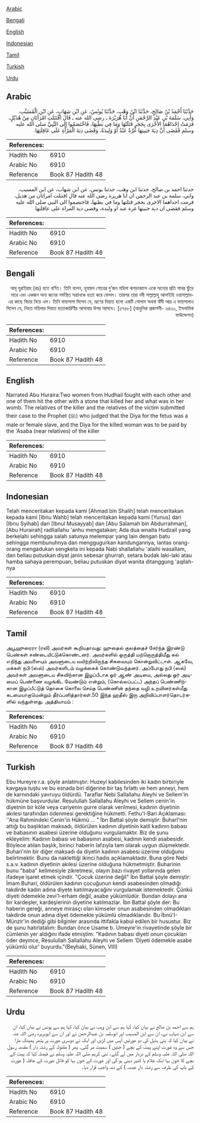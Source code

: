 [Arabic](#arabic)

[Bengali](#bengali)

[English](#english)

[Indonesian](#indonesian)

[Tamil](#tamil)

[Turkish](#turkish)

[Urdu](#urdu)

## Arabic


<div dir="rtl" lang="ar" style={{fontSize:'larger',backgroundColor:'#f8f9fa',padding:20}}>
حَدَّثَنَا أَحْمَدُ بْنُ صَالِحٍ، حَدَّثَنَا ابْنُ وَهْبٍ، حَدَّثَنَا يُونُسُ، عَنِ ابْنِ شِهَابٍ، عَنِ ابْنِ الْمُسَيَّبِ، وَأَبِي، سَلَمَةَ بْنِ عَبْدِ الرَّحْمَنِ أَنَّ أَبَا هُرَيْرَةَ ـ رضى الله عنه ـ قَالَ اقْتَتَلَتِ امْرَأَتَانِ مِنْ هُذَيْلٍ، فَرَمَتْ إِحْدَاهُمَا الأُخْرَى بِحَجَرٍ قَتَلَتْهَا وَمَا فِي بَطْنِهَا، فَاخْتَصَمُوا إِلَى النَّبِيِّ صلى الله عليه وسلم فَقَضَى أَنَّ دِيَةَ جَنِينِهَا غُرَّةٌ عَبْدٌ أَوْ وَلِيدَةٌ، وَقَضَى دِيَةَ الْمَرْأَةِ عَلَى عَاقِلَتِهَا‏.‏
</div>
<div style={{backgroundColor:'#f8f9fa',padding:20, marginBottom: 10}}><table> <thead> <tr> <th>References:</th> <th></th> </tr> </thead> <tbody><tr><td>Hadith No</td><td>6910</td></tr><tr><td>Arabic No</td><td>6910</td></tr><tr><td>Reference</td><td>Book 87 Hadith 48</td></tr></tbody></table></div>


<div dir="rtl" lang="ar" style={{fontSize:'larger',backgroundColor:'#f8f9fa',padding:20}}>
حدثنا احمد بن صالح، حدثنا ابن وهب، حدثنا يونس، عن ابن شهاب، عن ابن المسيب، وابي، سلمة بن عبد الرحمن ان ابا هريرة رضى الله عنه قال اقتتلت امراتان من هذيل، فرمت احداهما الاخرى بحجر قتلتها وما في بطنها، فاختصموا الى النبي صلى الله عليه وسلم فقضى ان دية جنينها غرة عبد او وليدة، وقضى دية المراة على عاقلتها
</div>
<div style={{backgroundColor:'#f8f9fa',padding:20, marginBottom: 10}}><table> <thead> <tr> <th>References:</th> <th></th> </tr> </thead> <tbody><tr><td>Hadith No</td><td>6910</td></tr><tr><td>Arabic No</td><td>6910</td></tr><tr><td>Reference</td><td>Book 87 Hadith 48</td></tr></tbody></table></div>

## Bengali


<div dir="rtl" lang="bn" style={{fontSize:'larger',backgroundColor:'#f8f9fa',padding:20}}>
আবূ হুরাইরাহ (রাঃ) হতে বর্ণিত। তিনি বলেন, হুযায়ল গোত্রের দু’জন মহিলা ঝগড়াকালে একে অন্যের প্রতি পাথর ছুঁড়ে মারে এবং একজন অন্য জনের গর্ভস্থিত সন্তানকে হত্যা করে ফেলল। তারপর তারা নবী সাল্লাল্লাহু আলাইহি ওয়াসাল্লাম-এর কাছে বিচার নিয়ে এল। তিনি ফায়সালা দিলেন যে, ভ্রূণের দিয়াত হলো একটি গোলাম অথবা বাঁদী আর এ ফায়সালাও দিলেন যে, নিহত মহিলার দিয়াত হত্যাকারিণীর আসাবার উপর আসবে। [৫৭৫৮] (আধুনিক প্রকাশনী- ৬৪৩০, ইসলামিক ফাউন্ডেশন)
</div>
<div style={{backgroundColor:'#f8f9fa',padding:20, marginBottom: 10}}><table> <thead> <tr> <th>References:</th> <th></th> </tr> </thead> <tbody><tr><td>Hadith No</td><td>6910</td></tr><tr><td>Arabic No</td><td>6910</td></tr><tr><td>Reference</td><td>Book 87 Hadith 48</td></tr></tbody></table></div>

## English


<div dir="ltr" lang="en" style={{fontSize:'larger',backgroundColor:'#f8f9fa',padding:20}}>
Narrated Abu Huraira:Two women from Hudhail fought with each other and one of them hit the other with a stone that killed her and what was in her womb. The relatives of the killer and the relatives of the victim submitted their case to the Prophet (ﷺ) who judged that the Diya for the fetus was a male or female slave, and the Diya for the killed woman was to be paid by the 'Asaba (near relatives) of the killer
</div>
<div style={{backgroundColor:'#f8f9fa',padding:20, marginBottom: 10}}><table> <thead> <tr> <th>References:</th> <th></th> </tr> </thead> <tbody><tr><td>Hadith No</td><td>6910</td></tr><tr><td>Arabic No</td><td>6910</td></tr><tr><td>Reference</td><td>Book 87 Hadith 48</td></tr></tbody></table></div>

## Indonesian


<div dir="ltr" lang="id" style={{fontSize:'larger',backgroundColor:'#f8f9fa',padding:20}}>
Telah menceritakan kepada kami [Ahmad bin Shalih] telah menceritakan kepada kami [Ibnu Wahb] telah menceritakan kepada kami [Yunus] dari [Ibnu Syihab] dari [Ibnul Musayyab] dan [Abu Salamah bin Abdurrahman], [Abu Hurairah] radliallahu 'anhu mengatakan; Ada dua wnaita Hudzail yang berkelahi sehingga salah satunya melempar yang lain dengan batu sehingga membunuhnya dan menggugurkan kandungannya, lantas orang-orang mengadukan sengketa ini kepada Nabi shallallahu 'alaihi wasallam, dan beliau putuskan diyat janin sebesar ghurrah, setara budak laki-laki atau hamba sahaya perempuan, beliau putuskan diyat wanita ditanggung 'aqilah-nya
</div>
<div style={{backgroundColor:'#f8f9fa',padding:20, marginBottom: 10}}><table> <thead> <tr> <th>References:</th> <th></th> </tr> </thead> <tbody><tr><td>Hadith No</td><td>6910</td></tr><tr><td>Arabic No</td><td>6910</td></tr><tr><td>Reference</td><td>Book 87 Hadith 48</td></tr></tbody></table></div>

## Tamil


<div dir="ltr" lang="ta" style={{fontSize:'larger',backgroundColor:'#f8f9fa',padding:20}}>
அபூஹுரைரா (ரலி) அவர்கள் கூறியதாவது: ஹுதைல் குலத்தைச் சேர்ந்த இரண்டு பெண்கள் சண்டையிட்டுக்கொண்டனர். அவர்களில் ஒருத்தி மற்றொருத்திமீது கல் எறிந்து அவளையும் அவளுடைய வயிற்றிலிருந்த சிசுவையும் கொன்றுவிட்டாள். ஆகவே, மக்கள் நபி (ஸல்) அவர்களிடம் வழக்கைக் கொண்டுவந்தனர். அப்போது நபி (ஸல்) அவர்கள் அவளுடைய சிசுவிற்கான இழப்பீடாக ஓர் ஆண் அடிமை, அல்லது ஓர் அடிமைப் பெண்ணை வழங்கிட வேண்டும் என்றும், (கொல்லப்பட்ட) அந்தப் பெண்ணிற்கான இழப்பீட்டுத் தொகை கொலை செய்த பெண்ணின் தந்தை வழி உறவினர்கள்மீது கடமையாகுமென்றும் தீர்ப்பளித்தார்கள்.50 இந்த ஹதீஸ் இரு அறிவிப்பாளர்தொடர்களில் வந்துள்ளது. அத்தியாயம் :
</div>
<div style={{backgroundColor:'#f8f9fa',padding:20, marginBottom: 10}}><table> <thead> <tr> <th>References:</th> <th></th> </tr> </thead> <tbody><tr><td>Hadith No</td><td>6910</td></tr><tr><td>Arabic No</td><td>6910</td></tr><tr><td>Reference</td><td>Book 87 Hadith 48</td></tr></tbody></table></div>

## Turkish


<div dir="ltr" lang="tr" style={{fontSize:'larger',backgroundColor:'#f8f9fa',padding:20}}>
Ebu Hureyre r.a. şöyle anlatmıştır: Huzeyl kabilesinden iki kadın birbiriyle kavgaya tuştu ve bu esnada biri diğerine bir taş fırlattı ve hem anneyi, hem de karnındaki yavruyu öldürdü. Taraflar Nebi Sallallahu Aleyhi ve Sellem'in hükmüne başvurdular. Resulullah Sallallahu Aleyhi ve Sellem cenin'in diyetnin bir köle veya cariyenin gurre olarak verilmesi, kadının diyetinin akılesi tarafından ödenmesi gerektiğine hükmetti. Fethu'l-Bari Açıklaması: ''Ana Rahmindeki Cenin'in Hükmü ... " İbn Battal şöyle demiştir: Buharl'nin attığı bu başlıktan maksadı, öldürülen kadının diyetinin katil kadının babası ve babasının asabesi üzerine olduğunu vurgulamaktır. Biz de şunu ekleyelim: Kadının babası ve babasının asabesi, kadının kendi asabesidir. Böylece atılan başlık, birinci haberin lafzıyla tam olarak uygun düşmektedir. Buhari'nin bir diğer maksadı da diyetin kadının asabesi üzerine olduğunu belirtmektir. Bunu da naklettiği ikinci hadis açıklamaktadır. Buna göre Nebi s.a.v. kadının diyetinin akılesi üzerine olduğuna hükmetmiştir. Buharinin bunu "baba" kelimesiyle zikretmesi, olayın bazı rivayet yollarında gelen ifadeye işaret etmek içindir. "Çocuk üzerine değil" İbn Battal şöyle demiştir: İmam Buhari, öldürülen kadının çocuğunun kendi asabesinden olmadığı takdirde kadın adına diyete katıImayacağını vurgulamak istemektedir. Çünkü diyeti ödemekle zevi'l-erham değil, asabe yükümlüdür. Bundan dolayı ana bir kardeşler, kardeşlerinin diyetine katılmazlar. İbn Battal şöyle der: Bu haberin gereği, anneye mirasçı olan kimseler onun asabesinden olmadıkları takdirde onun adına diyet ödemekle yükümlü olmadıklarıdır. Bu İbnü'I-Münzir'in dediği gibi bilginler arasında ittifakla kabul edilen bir husustur. Biz de şunu hatırlatalım: Bundan önce Usame b. Umeyre'in rivayetinde şöyle bir cümlenin yer aldığını ifade etmiştim: "Kadının babası diyeti onun çocukları öder deyince, Resulullah Sallallahu Aleyhi ve Sellem 'Diyeti ödemekle asabe yükümlü olur' buyurdu."(Beyhaki, Sünen, VIII)
</div>
<div style={{backgroundColor:'#f8f9fa',padding:20, marginBottom: 10}}><table> <thead> <tr> <th>References:</th> <th></th> </tr> </thead> <tbody><tr><td>Hadith No</td><td>6910</td></tr><tr><td>Arabic No</td><td>6910</td></tr><tr><td>Reference</td><td>Book 87 Hadith 48</td></tr></tbody></table></div>

## Urdu


<div dir="rtl" lang="ur" style={{fontSize:'larger',backgroundColor:'#f8f9fa',padding:20}}>
ہم سے احمد بن صالح نے بیان کیا، کہا ہم سے ابن وہب نے بیان کیا، کہا ہم سے یونس نے بیان کیا، ان سے ابن شہاب نے، ان سے ابن المسیب اور ابوسلمہ بن عبدالرحمٰن نے اور ان سے ابوہریرہ رضی اللہ عنہ نے بیان کیا کہ بنی ہذیل کی دو عورتیں آپس میں لڑیں اور ایک نے دوسری عورت پر پتھر پھینک مارا جس سے وہ عورت اپنے پیٹ کے بچے ( جنین ) سمیت مر گئی۔ پھر ( مقتولہ کے رشتہ دار ) مقدمہ رسول اللہ صلی اللہ علیہ وسلم کے دربار میں لے گئے۔ نبی کریم صلی اللہ علیہ وسلم نے فیصلہ کیا کہ پیٹ کے بچے کا خون بہا ایک غلام یا کنیز دینی ہو گی اور عورت کے خون بہا کو قاتل عورت کے عاقلہ ( عورت کے باپ کی طرف سے رشتہ دار عصبہ ) کے ذمہ واجب قرار دیا۔
</div>
<div style={{backgroundColor:'#f8f9fa',padding:20, marginBottom: 10}}><table> <thead> <tr> <th>References:</th> <th></th> </tr> </thead> <tbody><tr><td>Hadith No</td><td>6910</td></tr><tr><td>Arabic No</td><td>6910</td></tr><tr><td>Reference</td><td>Book 87 Hadith 48</td></tr></tbody></table></div>